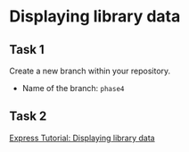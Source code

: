 # Displaying library data

## Task 1

Create a new branch within your repository.

- Name of the branch: `phase4`

## Task 2

[Express Tutorial: Displaying library data](https://developer.mozilla.org/en-US/docs/Learn/Server-side/Express_Nodejs/Displaying_data)
